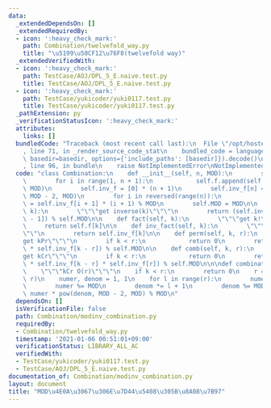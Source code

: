 ```yaml
---
data:
  _extendedDependsOn: []
  _extendedRequiredBy:
  - icon: ':heavy_check_mark:'
    path: Combination/twelvefold_way.py
    title: "\u5199\u50CF12\u76F8(twelvefold way)"
  _extendedVerifiedWith:
  - icon: ':heavy_check_mark:'
    path: TestCase/AOJ/DPL_5_E.naive.test.py
    title: TestCase/AOJ/DPL_5_E.naive.test.py
  - icon: ':heavy_check_mark:'
    path: TestCase/yukicoder/yuki0117.test.py
    title: TestCase/yukicoder/yuki0117.test.py
  _pathExtension: py
  _verificationStatusIcon: ':heavy_check_mark:'
  attributes:
    links: []
  bundledCode: "Traceback (most recent call last):\n  File \"/opt/hostedtoolcache/Python/3.9.1/x64/lib/python3.9/site-packages/onlinejudge_verify/documentation/build.py\"\
    , line 71, in _render_source_code_stat\n    bundled_code = language.bundle(stat.path,\
    \ basedir=basedir, options={'include_paths': [basedir]}).decode()\n  File \"/opt/hostedtoolcache/Python/3.9.1/x64/lib/python3.9/site-packages/onlinejudge_verify/languages/python.py\"\
    , line 96, in bundle\n    raise NotImplementedError\nNotImplementedError\n"
  code: "class Combination:\n    def __init__(self, n, MOD):\n        self.f = [1]\n\
    \        for i in range(1, n + 1):\n            self.f.append(self.f[-1] * i %\
    \ MOD)\n        self.inv_f = [0] * (n + 1)\n        self.inv_f[n] = pow(self.f[n],\
    \ MOD - 2, MOD)\n        for i in reversed(range(n)):\n            self.inv_f[i]\
    \ = self.inv_f[i + 1] * (i + 1) % MOD\n        self.MOD = MOD\n\n    def inv(self,\
    \ k):\n        \"\"\"get inverse(k)\"\"\"\n        return (self.inv_f[k] * self.f[k\
    \ - 1]) % self.MOD\n\n    def fact(self, k):\n        \"\"\"get k!\"\"\"\n   \
    \     return self.f[k]\n\n    def inv_fact(self, k):\n        \"\"\"get inverse(k!)\"\
    \"\"\n        return self.inv_f[k]\n\n    def perm(self, k, r):\n        \"\"\"\
    get kPr\"\"\"\n        if k < r:\n            return 0\n        return (self.f[k]\
    \ * self.inv_f[k - r]) % self.MOD\n\n    def comb(self, k, r):\n        \"\"\"\
    get kCr\"\"\"\n        if k < r:\n            return 0\n        return (self.f[k]\
    \ * self.inv_f[k - r] * self.inv_f[r]) % self.MOD\n\n\ndef combination(k, r, MOD):\n\
    \    \"\"\"kCr O(r)\"\"\"\n    if k < r:\n        return 0\n    r = min(r, k -\
    \ r)\n    numer, denom = 1, 1\n    for l in range(r):\n        numer *= (k - l)\n\
    \        numer %= MOD\n        denom *= l + 1\n        denom %= MOD\n    return\
    \ numer * pow(denom, MOD - 2, MOD) % MOD\n"
  dependsOn: []
  isVerificationFile: false
  path: Combination/modinv_combination.py
  requiredBy:
  - Combination/twelvefold_way.py
  timestamp: '2021-01-06 00:51:01+09:00'
  verificationStatus: LIBRARY_ALL_AC
  verifiedWith:
  - TestCase/yukicoder/yuki0117.test.py
  - TestCase/AOJ/DPL_5_E.naive.test.py
documentation_of: Combination/modinv_combination.py
layout: document
title: "MOD\u4E0A\u3067\u306E\u7D44\u5408\u305B\u8A08\u7B97"
---
```

